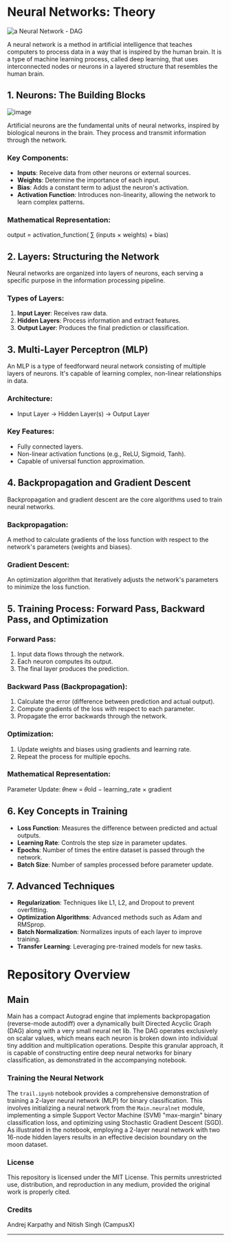 
# Neural Networks: Theory

![a Neural Network - DAG](https://d3lkc3n5th01x7.cloudfront.net/wp-content/uploads/2023/05/30234805/What-are-neural-networks-Banner.svg "a Neural Network - DAG")

A neural network is a method in artificial intelligence that teaches computers to process data in a way that is inspired by the human brain. It is a type of machine learning process, called deep learning, that uses interconnected nodes or neurons in a layered structure that resembles the human brain.

## 1. Neurons: The Building Blocks
![image](https://github.com/user-attachments/assets/5ec5f07d-a630-4c17-a5c6-11f7cd0d713a)

Artificial neurons are the fundamental units of neural networks, inspired by biological neurons in the brain. They process and transmit information through the network.

### Key Components:
- **Inputs**: Receive data from other neurons or external sources.
- **Weights**: Determine the importance of each input.
- **Bias**: Adds a constant term to adjust the neuron's activation.
- **Activation Function**: Introduces non-linearity, allowing the network to learn complex patterns.

### Mathematical Representation:
output = activation_function( ∑ (inputs × weights) + bias)

## 2. Layers: Structuring the Network

Neural networks are organized into layers of neurons, each serving a specific purpose in the information processing pipeline.

### Types of Layers:
1. **Input Layer**: Receives raw data.
2. **Hidden Layers**: Process information and extract features.
3. **Output Layer**: Produces the final prediction or classification.

## 3. Multi-Layer Perceptron (MLP)

An MLP is a type of feedforward neural network consisting of multiple layers of neurons. It's capable of learning complex, non-linear relationships in data.

### Architecture:
- Input Layer → Hidden Layer(s) → Output Layer

### Key Features:
- Fully connected layers.
- Non-linear activation functions (e.g., ReLU, Sigmoid, Tanh).
- Capable of universal function approximation.

## 4. Backpropagation and Gradient Descent

Backpropagation and gradient descent are the core algorithms used to train neural networks.

### Backpropagation:
A method to calculate gradients of the loss function with respect to the network's parameters (weights and biases).

### Gradient Descent:
An optimization algorithm that iteratively adjusts the network's parameters to minimize the loss function.

## 5. Training Process: Forward Pass, Backward Pass, and Optimization

### Forward Pass:
1. Input data flows through the network.
2. Each neuron computes its output.
3. The final layer produces the prediction.

### Backward Pass (Backpropagation):
1. Calculate the error (difference between prediction and actual output).
2. Compute gradients of the loss with respect to each parameter.
3. Propagate the error backwards through the network.

### Optimization:
1. Update weights and biases using gradients and learning rate.
2. Repeat the process for multiple epochs.

### Mathematical Representation:
Parameter Update:
𝜃new = 𝜃old − learning_rate × gradient


## 6. Key Concepts in Training

- **Loss Function**: Measures the difference between predicted and actual outputs.
- **Learning Rate**: Controls the step size in parameter updates.
- **Epochs**: Number of times the entire dataset is passed through the network.
- **Batch Size**: Number of samples processed before parameter update.

## 7. Advanced Techniques

- **Regularization**: Techniques like L1, L2, and Dropout to prevent overfitting.
- **Optimization Algorithms**: Advanced methods such as Adam and RMSprop.
- **Batch Normalization**: Normalizes inputs of each layer to improve training.
- **Transfer Learning**: Leveraging pre-trained models for new tasks.

# Repository Overview

## Main

Main has a compact Autograd engine that implements backpropagation (reverse-mode autodiff) over a dynamically built Directed Acyclic Graph (DAG) along with a very small neural net lib. The DAG operates exclusively on scalar values, which means each neuron is broken down into individual tiny addition and multiplication operations. Despite this granular approach, it is capable of constructing entire deep neural networks for binary classification, as demonstrated in the accompanying notebook.

### Training the Neural Network

The `trail.ipynb` notebook provides a comprehensive demonstration of training a 2-layer neural network (MLP) for binary classification. This involves initializing a neural network from the `Main.neuralnet` module, implementing a simple Support Vector Machine (SVM) "max-margin" binary classification loss, and optimizing using Stochastic Gradient Descent (SGD). As illustrated in the notebook, employing a 2-layer neural network with two 16-node hidden layers results in an effective decision boundary on the moon dataset.

### License

This repository is licensed under the MIT License. This permits unrestricted use, distribution, and reproduction in any medium, provided the original work is properly cited.

### Credits
Andrej Karpathy and Nitish Singh (CampusX)

---
